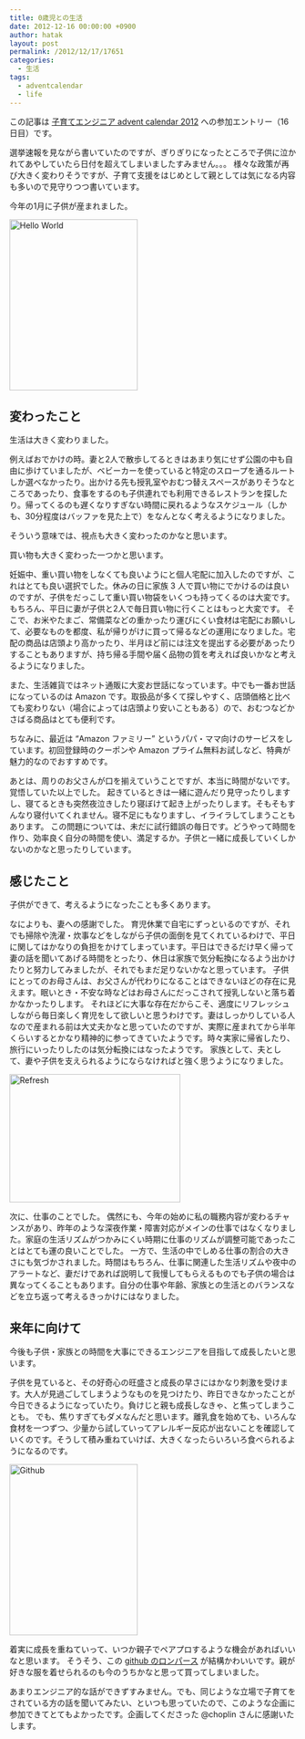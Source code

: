 ```yaml
---
title: 0歳児との生活
date: 2012-12-16 00:00:00 +0900
author: hatak
layout: post
permalink: /2012/12/17/17651
categories:
  - 生活
tags:
  - adventcalendar
  - life
---
```

この記事は [子育てエンジニア advent calendar 2012][1] への参加エントリー（16日目）です。

選挙速報を見ながら書いていたのですが、ぎりぎりになったところで子供に泣かれてあやしていたら日付を超えてしまいましたすみません。。。 様々な政策が再び大きく変わりそうですが、子育て支援をはじめとして親としては気になる内容も多いので見守りつつ書いています。

<!--more-->

今年の1月に子供が産まれました。

<img src="https://dl.dropboxusercontent.com/u/14531906/hatak.github.io/2012/12/helloworld-225x300.jpg" alt="Hello World" width="225" height="300" class="alignnone size-medium wp-image-17649" />

## 変わったこと

生活は大きく変わりました。

例えばおでかけの時。妻と2人で散歩してるときはあまり気にせず公園の中も自由に歩けていましたが、ベビーカーを使っていると特定のスロープを通るルートしか選べなかったり。出かける先も授乳室やおむつ替えスペースがありそうなところであったり、食事をするのも子供連れでも利用できるレストランを探したり。帰ってくるのも遅くなりすぎない時間に戻れるようなスケジュール（しかも、30分程度はバッファを見た上で）をなんとなく考えるようになりました。

そういう意味では、視点も大きく変わったのかなと思います。

買い物も大きく変わった一つかと思います。

妊娠中、重い買い物をしなくても良いようにと個人宅配に加入したのですが、これはとても良い選択でした。休みの日に家族 3 人で買い物にでかけるのは良いのですが、子供をだっこして重い買い物袋をいくつも持ってくるのは大変です。もちろん、平日に妻が子供と2人で毎日買い物に行くことはもっと大変です。 そこで、お米やたまご、常備菜などの重かったり運びにくい食材は宅配にお願いして、必要なものを都度、私が帰りがけに買って帰るなどの運用になりました。宅配の商品は店頭より高かったり、半月ほど前には注文を提出する必要があったりすることもありますが、持ち帰る手間や届く品物の質を考えれば良いかなと考えるようになりました。

また、生活雑貨ではネット通販に大変お世話になっています。中でも一番お世話になっているのは Amazon です。取扱品が多くて探しやすく、店頭価格と比べても変わりない（場合によっては店頭より安いこともある）ので、おむつなどかさばる商品はとても便利です。

ちなみに、最近は &#8220;Amazon ファミリー&#8221; というパパ・ママ向けのサービスをしています。初回登録時のクーポンや Amazon プライム無料お試しなど、特典が魅力的なのでおすすめです。

あとは、周りのお父さんが口を揃えていうことですが、本当に時間がないです。覚悟していた以上でした。 起きているときは一緒に遊んだり見守ったりしますし、寝てるときも突然夜泣きしたり寝ぼけて起き上がったりします。そもそもすんなり寝付いてくれません。寝不足にもなりますし、イライラしてしまうこともあります。 この問題については、未だに試行錯誤の毎日です。どうやって時間を作り、効率良く自分の時間を使い、満足するか。子供と一緒に成長していくしかないのかなと思ったりしています。

## 感じたこと

子供ができて、考えるようになったことも多くあります。

なによりも、妻への感謝でした。 育児休業で自宅にずっといるのですが、それでも掃除や洗濯・炊事などをしながら子供の面倒を見てくれているわけで、平日に関してはかなりの負担をかけてしまっています。平日はできるだけ早く帰って妻の話を聞いてあげる時間をとったり、休日は家族で気分転換になるよう出かけたりと努力してみましたが、それでもまだ足りないかなと思っています。 子供にとってのお母さんは、お父さんが代わりになることはできないほどの存在に見えます。眠いとき・不安な時などはお母さんにだっこされて授乳しないと落ち着かなかったりします。 それほどに大事な存在だからこそ、適度にリフレッシュしながら毎日楽しく育児をして欲しいと思うわけです。妻はしっかりしている人なので産まれる前は大丈夫かなと思っていたのですが、実際に産まれてから半年くらいするとかなり精神的に参ってきていたようです。時々実家に帰省したり、旅行にいったりしたのは気分転換にはなったようです。 家族として、夫として、妻や子供を支えられるようにならなければと強く思うようになりました。

<img src="https://dl.dropboxusercontent.com/u/14531906/hatak.github.io/2012/12/reflesh-300x225.jpg" alt="Refresh" width="300" height="225" class="alignnone size-medium wp-image-17650" />

次に、仕事のことでした。 偶然にも、今年の始めに私の職務内容が変わるチャンスがあり、昨年のような深夜作業・障害対応がメインの仕事ではなくなりました。家庭の生活リズムがつかみにくい時期に仕事のリズムが調整可能であったことはとても運の良いことでした。 一方で、生活の中でしめる仕事の割合の大きさにも気づかされました。時間はもちろん、仕事に関連した生活リズムや夜中のアラートなど、妻だけであれば説明して我慢してもらえるものでも子供の場合は異なってくることもあります。自分の仕事や年齢、家族との生活とのバランスなどを立ち返って考えるきっかけにはなりました。

## 来年に向けて

今後も子供・家族との時間を大事にできるエンジニアを目指して成長したいと思います。

子供を見ていると、その好奇心の旺盛さと成長の早さにはかなり刺激を受けます。大人が見過ごしてしまうようなものを見つけたり、昨日できなかったことが今日できるようになっていたり。負けじと親も成長しなきゃ、と焦ってしまうことも。 でも、焦りすぎてもダメなんだと思います。離乳食を始めても、いろんな食材を一つずつ、少量から試していってアレルギー反応が出ないことを確認していくのです。そうして積み重ねていけば、大きくなったらいろいろ食べられるようになるのです。

<img src="https://dl.dropboxusercontent.com/u/14531906/hatak.github.io/2012/12/github-225x300.jpg" alt="Github" width="225" height="300" class="alignnone size-medium wp-image-17648" />

着実に成長を重ねていって、いつか親子でペアプロするような機会があればいいなと思います。 そうそう、この [github のロンパース][2] が結構かわいいです。親が好きな服を着せられるのも今のうちかなと思って買ってしまいました。

あまりエンジニア的な話ができずすみません。でも、同じような立場で子育てをされている方の話を聞いてみたい、といつも思っていたので、このような企画に参加できてとてもよかったです。企画してくださった @choplin さんに感謝いたします。

 [1]: http://atnd.org/events/34177
 [2]: http://shop.github.com/products/octocat-onesie
